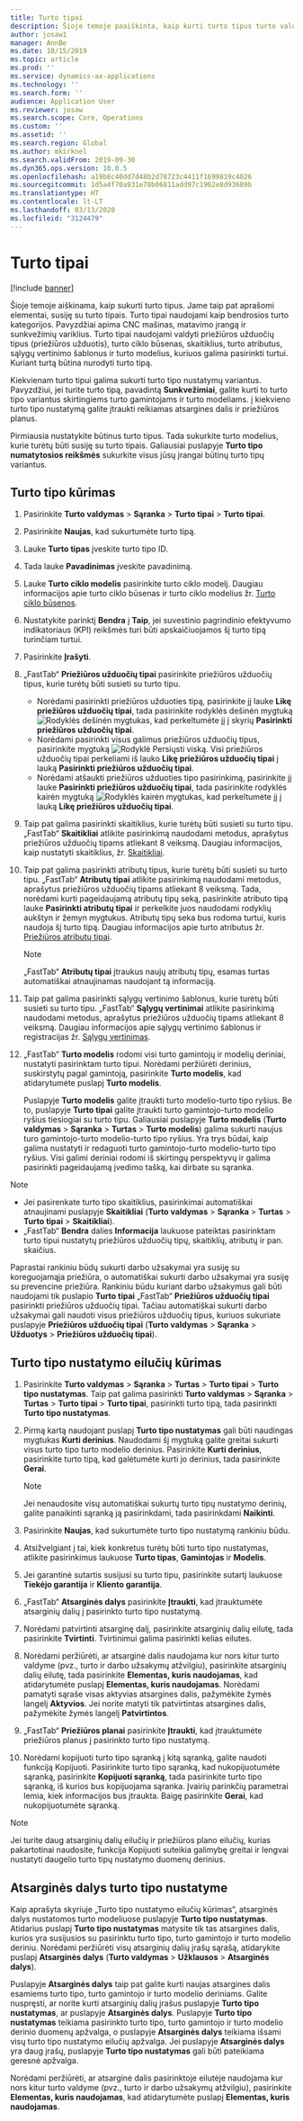 ```yaml
---
title: Turto tipai
description: Šioje temoje paaiškinta, kaip kurti turto tipus turto valdyme. Jame taip pat aprašomi elementai, susiję su turto tipais.
author: josaw1
manager: AnnBe
ms.date: 10/15/2019
ms.topic: article
ms.prod: ''
ms.service: dynamics-ax-applications
ms.technology: ''
ms.search.form: ''
audience: Application User
ms.reviewer: josaw
ms.search.scope: Core, Operations
ms.custom: ''
ms.assetid: ''
ms.search.region: Global
ms.author: mkirknel
ms.search.validFrom: 2019-09-30
ms.dyn365.ops.version: 10.0.5
ms.openlocfilehash: a19b8c40dd7d48b2d78723c4411f1699819c4026
ms.sourcegitcommit: 1d5a4f70a931e78b06811add97c1962e8d93689b
ms.translationtype: HT
ms.contentlocale: lt-LT
ms.lasthandoff: 03/13/2020
ms.locfileid: "3124479"
---
```

# <a name="asset-types"></a>Turto tipai

[!include [banner](../../includes/banner.md)]



Šioje temoje aiškinama, kaip sukurti turto tipus. Jame taip pat aprašomi elementai, susiję su turto tipais. Turto tipai naudojami kaip bendrosios turto kategorijos. Pavyzdžiai apima CNC mašinas, matavimo įrangą ir sunkvežimių variklius. Turto tipai naudojami valdyti priežiūros užduočių tipus (priežiūros užduotis), turto ciklo būsenas, skaitiklius, turto atributus, sąlygų vertinimo šablonus ir turto modelius, kuriuos galima pasirinkti turtui. Kuriant turtą būtina nurodyti turto tipą.

Kiekvienam turto tipui galima sukurti turto tipo nustatymų variantus. Pavyzdžiui, jei turite turto tipą, pavadintą **Sunkvežimiai**, galite kurti to turto tipo variantus skirtingiems turto gamintojams ir turto modeliams. į kiekvieno turto tipo nustatymą galite įtraukti reikiamas atsargines dalis ir priežiūros planus.

Pirmiausia nustatykite būtinus turto tipus. Tada sukurkite turto modelius, kurie turėtų būti susiję su turto tipais. Galiausiai puslapyje **Turto tipo numatytosios reikšmės** sukurkite visus jūsų įrangai būtinų turto tipų variantus.

## <a name="create-an-asset-type"></a>Turto tipo kūrimas

1. Pasirinkite **Turto valdymas** > **Sąranka** > **Turto tipai** > **Turto tipai**.
2. Pasirinkite **Naujas**, kad sukurtumėte turto tipą.
3. Lauke **Turto tipas** įveskite turto tipo ID.
4. Tada lauke **Pavadinimas** įveskite pavadinimą.
5. Lauke **Turto ciklo modelis** pasirinkite turto ciklo modelį. Daugiau informacijos apie turto ciklo būsenas ir turto ciklo modelius žr. [Turto ciklo būsenos](object-stages.md).
6. Nustatykite parinktį **Bendra** į **Taip**, jei suvestinio pagrindinio efektyvumo indikatoriaus (KPI) reikšmės turi būti apskaičiuojamos šį turto tipą turinčiam turtui.
7. Pasirinkite **Įrašyti**.
8. „FastTab“ **Priežiūros užduočių tipai** pasirinkite priežiūros užduočių tipus, kurie turėtų būti susieti su turto tipu.

    - Norėdami pasirinkti priežiūros užduoties tipą, pasirinkite jį lauke **Likę priežiūros užduočių tipai**, tada pasirinkite rodyklės dešinėn mygtuką ![Rodyklės dešinėn mygtukas](media/29-setup-for-objects.png), kad perkeltumėte jį į skyrių **Pasirinkti priežiūros užduočių tipai**.
    - Norėdami pasirinkti visus galimus priežiūros užduočių tipus, pasirinkite mygtuką ![Rodyklė Persiųsti viską](media/30-setup-for-objects.png). Visi priežiūros užduočių tipai perkeliami iš lauko **Likę priežiūros užduočių tipai** į lauką **Pasirinkti priežiūros užduočių tipai**.
    - Norėdami atšaukti priežiūros užduoties tipo pasirinkimą, pasirinkite jį lauke **Pasirinkti priežiūros užduočių tipai**, tada pasirinkite rodyklės kairėn mygtuką ![Rodyklės kairėn mygtukas](media/31-setup-for-objects.png), kad perkeltumėte jį į lauką **Likę priežiūros užduočių tipai**.

9. Taip pat galima pasirinkti skaitiklius, kurie turėtų būti susieti su turto tipu. „FastTab“ **Skaitikliai** atlikite pasirinkimą naudodami metodus, aprašytus priežiūros užduočių tipams atliekant 8 veiksmą. Daugiau informacijos, kaip nustatyti skaitiklius, žr. [Skaitikliai](counters.md).
10. Taip pat galima pasirinkti atributų tipus, kurie turėtų būti susieti su turto tipu. „FastTab“ **Atributų tipai** atlikite pasirinkimą naudodami metodus, aprašytus priežiūros užduočių tipams atliekant 8 veiksmą. Tada, norėdami kurti pageidaujamą atributų tipų seką, pasirinkite atributo tipą lauke **Pasirinkti atributų tipai** ir perkelkite juos naudodami rodyklių aukštyn ir žemyn mygtukus. Atributų tipų seka bus rodoma turtui, kuris naudoja šį turto tipą. Daugiau informacijos apie turto atributus žr. [Priežiūros atributų tipai](../setup-for-functional-locations/specification-types.md).

    > [!NOTE]
    > „FastTab“ **Atributų tipai** įtraukus naujų atributų tipų, esamas turtas automatiškai atnaujinamas naudojant tą informaciją.

11. Taip pat galima pasirinkti sąlygų vertinimo šablonus, kurie turėtų būti susieti su turto tipu. „FastTab“ **Sąlygų vertinimai** atlikite pasirinkimą naudodami metodus, aprašytus priežiūros užduočių tipams atliekant 8 veiksmą. Daugiau informacijos apie sąlygų vertinimo šablonus ir registracijas žr. [Sąlygų vertinimas](../setup-for-objects/condition-assessment.md).
12. „FastTab“ **Turto modelis** rodomi visi turto gamintojų ir modelių deriniai, nustatyti pasirinktam turto tipui. Norėdami peržiūrėti derinius, suskirstytų pagal gamintoją, pasirinkite **Turto modelis**, kad atidarytumėte puslapį **Turto modelis**.

    Puslapyje **Turto modelis** galite įtraukti turto modelio-turto tipo ryšius. Be to, puslapyje **Turto tipai** galite įtraukti turto gamintojo-turto modelio ryšius tiesiogiai su turto tipu. Galiausiai puslapyje **Turto modelis** (**Turto valdymas** \> **Sąranka** \> **Turtas** \> **Turto modelis**) galima sukurti naujus turo gamintojo-turto modelio-turto tipo ryšius. Yra trys būdai, kaip galima nustatyti ir redaguoti turto gamintojo-turto modelio-turto tipo ryšius. Visi galimi deriniai rodomi iš skirtingų perspektyvų ir galima pasirinkti pageidaujamą įvedimo tašką, kai dirbate su sąranka.

> [!NOTE]
> - Jei pasirenkate turto tipo skaitiklius, pasirinkimai automatiškai atnaujinami puslapyje **Skaitikliai** (**Turto valdymas** > **Sąranka** > **Turtas** > **Turto tipai** > **Skaitikliai**).
> - „FastTab“ **Bendra** dalies **Informacija** laukuose pateiktas pasirinktam turto tipui nustatytų priežiūros užduočių tipų, skaitiklių, atributų ir pan. skaičius.

Paprastai rankiniu būdų sukurti darbo užsakymai yra susiję su koreguojamąja priežiūra, o automatiškai sukurti darbo užsakymai yra susiję su prevencine priežiūra. Rankiniu būdu kuriant darbo užsakymus gali būti naudojami tik puslapio **Turto tipai** „FastTab“ **Priežiūros užduočių tipai** pasirinkti priežiūros užduočių tipai. Tačiau automatiškai sukurti darbo užsakymai gali naudoti visus priežiūros užduočių tipus, kuriuos sukuriate puslapyje **Priežiūros užduočių tipai** (**Turto valdymas** \> **Sąranka** \> **Užduotys** \> **Priežiūros užduočių tipai**).

## <a name="create-asset-type-setup-lines"></a>Turto tipo nustatymo eilučių kūrimas

1. Pasirinkite **Turto valdymas** \> **Sąranka** \> **Turtas** \> **Turto tipai** \> **Turto tipo nustatymas**. Taip pat galima pasirinkti **Turto valdymas** \> **Sąranka** \> **Turtas** \> **Turto tipai** \> **Turto tipai**, pasirinkti turto tipą, tada pasirinkti **Turto tipo nustatymas**.
2. Pirmą kartą naudojant puslapį **Turto tipo nustatymas** gali būti naudingas mygtukas **Kurti derinius**. Naudodami šį mygtuką galite greitai sukurti visus turto tipo turto modelio derinius. Pasirinkite **Kurti derinius**, pasirinkite turto tipą, kad galėtumėte kurti jo derinius, tada pasirinkite **Gerai**.

    > [!NOTE]
    > Jei nenaudosite visų automatiškai sukurtų turto tipų nustatymo derinių, galite panaikinti sąranką ją pasirinkdami, tada pasirinkdami **Naikinti**.

3. Pasirinkite **Naujas**, kad sukurtumėte turto tipo nustatymą rankiniu būdu.
4. Atsižvelgiant į tai, kiek konkretus turėtų būti turto tipo nustatymas, atlikite pasirinkimus laukuose **Turto tipas**, **Gamintojas** ir **Modelis**.
5. Jei garantinė sutartis susijusi su turto tipu, pasirinkite sutartį laukuose **Tiekėjo garantija** ir **Kliento garantija**. 
6. „FastTab“ **Atsarginės dalys** pasirinkite **Įtraukti**, kad įtrauktumėte atsarginių dalių į pasirinkto turto tipo nustatymą.
7. Norėdami patvirtinti atsarginę dalį, pasirinkite atsarginių dalių eilutę, tada pasirinkite **Tvirtinti**. Tvirtinimui galima pasirinkti kelias eilutes.
8. Norėdami peržiūrėti, ar atsarginė dalis naudojama kur nors kitur turto valdyme (pvz., turto ir darbo užsakymų atžvilgiu), pasirinkite atsarginių dalių eilutę, tada pasirinkite **Elementas, kuris naudojamas**, kad atidarytumėte puslapį **Elementas, kuris naudojamas**. Norėdami pamatyti sąraše visas aktyvias atsargines dalis, pažymėkite žymės langelį **Aktyvios**. Jei norite matyti tik patvirtintas atsargines dalis, pažymėkite žymės langelį **Patvirtintos**.
9. „FastTab“ **Priežiūros planai** pasirinkite **Įtraukti**, kad įtrauktumėte priežiūros planus į pasirinkto turto tipo nustatymą.
10. Norėdami kopijuoti turto tipo sąranką į kitą sąranką, galite naudoti funkciją Kopijuoti. Pasirinkite turto tipo sąranką, kad nukopijuotumėte sąranką, pasirinkite **Kopijuoti sąranką**, tada pasirinkite turto tipo sąranką, iš kurios bus kopijuojama sąranka. Įvairių parinkčių parametrai lemia, kiek informacijos bus įtraukta. Baigę pasirinkite **Gerai**, kad nukopijuotumėte sąranką.

> [!NOTE]
> Jei turite daug atsarginių dalių eilučių ir priežiūros plano eilučių, kurias pakartotinai naudosite, funkcija Kopijuoti suteikia galimybę greitai ir lengvai nustatyti daugelio turto tipų nustatymo duomenų derinius.

## <a name="spare-parts-on-the-asset-type-setup"></a>Atsarginės dalys turto tipo nustatyme

Kaip aprašyta skyriuje „Turto tipo nustatymo eilučių kūrimas“, atsarginės dalys nustatomos turto modeliuose puslapyje **Turto tipo nustatymas**. Atidarius puslapį **Turto tipo nustatymas** matysite tik tas atsargines dalis, kurios yra susijusios su pasirinktu turto tipo, turto gamintojo ir turto modelio deriniu. Norėdami peržiūrėti visų atsarginių dalių įrašų sąrašą, atidarykite puslapį **Atsarginės dalys** (**Turto valdymas** \> **Užklausos** \> **Atsarginės dalys**).

Puslapyje **Atsarginės dalys** taip pat galite kurti naujas atsargines dalis esamiems turto tipo, turto gamintojo ir turto modelio deriniams. Galite nuspręsti, ar norite kurti atsarginių dalių įrašus puslapyje **Turto tipo nustatymas**, ar puslapyje **Atsarginės dalys**. Puslapyje **Turto tipo nustatymas** teikiama pasirinkto turto tipo, turto gamintojo ir turto modelio derinio duomenų apžvalga, o puslapyje **Atsarginės dalys** teikiama išsami visų turto tipo nustatymo eilučių apžvalga. Jei puslapyje **Atsarginės dalys** yra daug įrašų, puslapyje **Turto tipo nustatymas** gali būti pateikiama geresnė apžvalga.

Norėdami peržiūrėti, ar atsarginė dalis pasirinktoje eilutėje naudojama kur nors kitur turto valdyme (pvz., turto ir darbo užsakymų atžvilgiu), pasirinkite **Elementas, kuris naudojamas**, kad atidarytumėte puslapį **Elementas, kuris naudojamas**. 

